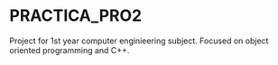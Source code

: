 # PRACTICA_PRO2
Project for 1st year computer enginieering subject. Focused on object oriented programming and C++.
